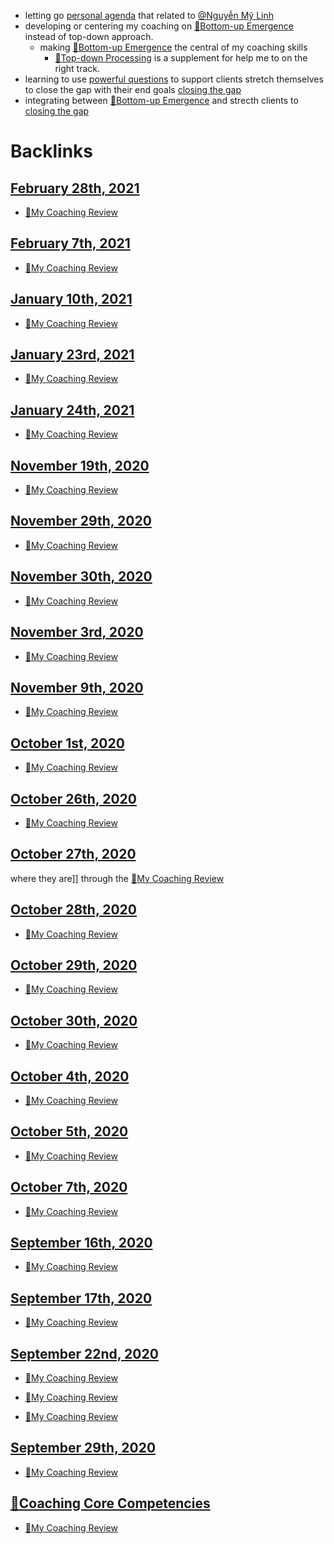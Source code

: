 - letting go [personal agenda](<personal agenda.md>) that related to [@Nguyễn Mỹ Linh](<@Nguyễn Mỹ Linh.md>)
- developing or centering my coaching on [🌲Bottom-up Emergence](<🌲Bottom-up Emergence.md>) instead of top-down approach.
    - making [🌲Bottom-up Emergence](<🌲Bottom-up Emergence.md>) the central of my coaching skills
        - [🌲Top-down Processing](<🌲Top-down Processing.md>) is a supplement for help me to on the right track.
- learning to use [powerful questions](<powerful questions.md>) to support clients stretch themselves to close the gap with their end goals [closing the gap](<closing the gap.md>)
- integrating between [🌲Bottom-up Emergence](<🌲Bottom-up Emergence.md>) and strecth clients to [closing the gap](<closing the gap.md>)

# Backlinks
## [February 28th, 2021](<February 28th, 2021.md>)
- [📝My Coaching Review](<📝My Coaching Review.md>)

## [February 7th, 2021](<February 7th, 2021.md>)
- [📝My Coaching Review](<📝My Coaching Review.md>)

## [January 10th, 2021](<January 10th, 2021.md>)
- [📝My Coaching Review](<📝My Coaching Review.md>)

## [January 23rd, 2021](<January 23rd, 2021.md>)
- [📝My Coaching Review](<📝My Coaching Review.md>)

## [January 24th, 2021](<January 24th, 2021.md>)
- [📝My Coaching Review](<📝My Coaching Review.md>)

## [November 19th, 2020](<November 19th, 2020.md>)
- [📝My Coaching Review](<📝My Coaching Review.md>)

## [November 29th, 2020](<November 29th, 2020.md>)
- [📝My Coaching Review](<📝My Coaching Review.md>)

## [November 30th, 2020](<November 30th, 2020.md>)
- [📝My Coaching Review](<📝My Coaching Review.md>)

## [November 3rd, 2020](<November 3rd, 2020.md>)
- [📝My Coaching Review](<📝My Coaching Review.md>)

## [November 9th, 2020](<November 9th, 2020.md>)
- [📝My Coaching Review](<📝My Coaching Review.md>)

## [October 1st, 2020](<October 1st, 2020.md>)
- [📝My Coaching Review](<📝My Coaching Review.md>)

## [October 26th, 2020](<October 26th, 2020.md>)
- [📝My Coaching Review](<📝My Coaching Review.md>)

## [October 27th, 2020](<October 27th, 2020.md>)
where they are]] through the [📝My Coaching Review](<📝My Coaching Review.md>)

## [October 28th, 2020](<October 28th, 2020.md>)
- [📝My Coaching Review](<📝My Coaching Review.md>)

## [October 29th, 2020](<October 29th, 2020.md>)
- [📝My Coaching Review](<📝My Coaching Review.md>)

## [October 30th, 2020](<October 30th, 2020.md>)
- [📝My Coaching Review](<📝My Coaching Review.md>)

## [October 4th, 2020](<October 4th, 2020.md>)
- [📝My Coaching Review](<📝My Coaching Review.md>)

## [October 5th, 2020](<October 5th, 2020.md>)
- [📝My Coaching Review](<📝My Coaching Review.md>)

## [October 7th, 2020](<October 7th, 2020.md>)
- [📝My Coaching Review](<📝My Coaching Review.md>)

## [September 16th, 2020](<September 16th, 2020.md>)
- [📝My Coaching Review](<📝My Coaching Review.md>)

## [September 17th, 2020](<September 17th, 2020.md>)
- [📝My Coaching Review](<📝My Coaching Review.md>)

## [September 22nd, 2020](<September 22nd, 2020.md>)
- [📝My Coaching Review](<📝My Coaching Review.md>)

- [📝My Coaching Review](<📝My Coaching Review.md>)

- [📝My Coaching Review](<📝My Coaching Review.md>)

## [September 29th, 2020](<September 29th, 2020.md>)
- [📝My Coaching Review](<📝My Coaching Review.md>)

## [🌱Coaching Core Competencies](<🌱Coaching Core Competencies.md>)
- [📝My Coaching Review](<📝My Coaching Review.md>)

